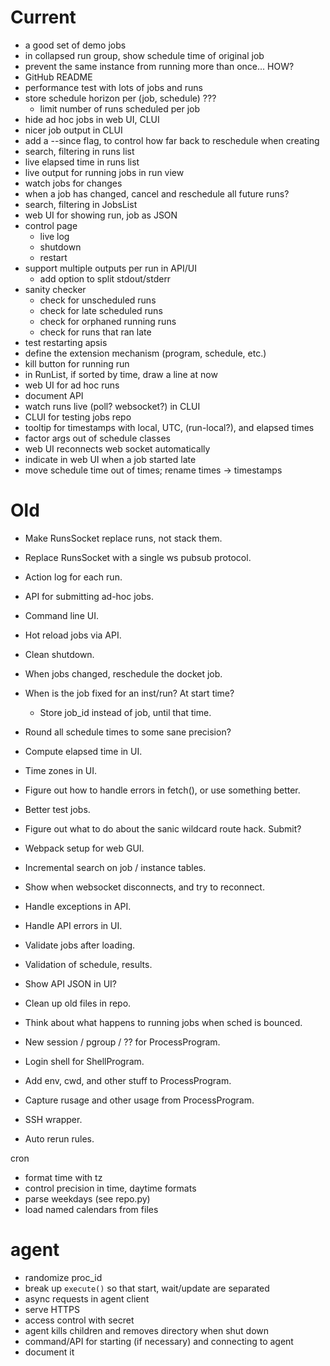 # Current

- a good set of demo jobs
- in collapsed run group, show schedule time of original job
- prevent the same instance from running more than once... HOW?
- GitHub README
- performance test with lots of jobs and runs
- store schedule horizon per (job, schedule) ???
  - limit number of runs scheduled per job
- hide ad hoc jobs in web UI, CLUI
- nicer job output in CLUI
- add a --since flag, to control how far back to reschedule when creating
- search, filtering in runs list
- live elapsed time in runs list
- live output for running jobs in run view
- watch jobs for changes
- when a job has changed, cancel and reschedule all future runs?
- search, filtering in JobsList
- web UI for showing run, job as JSON
- control page
  - live log
  - shutdown
  - restart
- support multiple outputs per run in API/UI
  - add option to split stdout/stderr
- sanity checker
  - check for unscheduled runs
  - check for late scheduled runs
  - check for orphaned running runs
  - check for runs that ran late
- test restarting apsis
- define the extension mechanism (program, schedule, etc.)
- kill button for running run
- in RunList, if sorted by time, draw a line at now
- web UI for ad hoc runs
- document API
- watch runs live (poll? websocket?) in CLUI
- CLUI for testing jobs repo
- tooltip for timestamps with local, UTC, (run-local?), and elapsed times
- factor args out of schedule classes
- web UI reconnects web socket automatically
- indicate in web UI when a job started late
- move schedule time out of times; rename times → timestamps


# Old

- Make RunsSocket replace runs, not stack them.
- Replace RunsSocket with a single ws pubsub protocol.

- Action log for each run.

- API for submitting ad-hoc jobs.
- Command line UI.
- Hot reload jobs via API.
- Clean shutdown.

- When jobs changed, reschedule the docket job.
- When is the job fixed for an inst/run?  At start time?
  - Store job_id instead of job, until that time.

- Round all schedule times to some sane precision?
- Compute elapsed time in UI.
- Time zones in UI.

- Figure out how to handle errors in fetch(), or use something better.
- Better test jobs.
- Figure out what to do about the sanic wildcard route hack.  Submit?
- Webpack setup for web GUI.
- Incremental search on job / instance tables.
- Show when websocket disconnects, and try to reconnect.
- Handle exceptions in API.
- Handle API errors in UI.
- Validate jobs after loading.
- Validation of schedule, results.
- Show API JSON in UI?

- Clean up old files in repo.

- Think about what happens to running jobs when sched is bounced.
- New session / pgroup / ?? for ProcessProgram.
- Login shell for ShellProgram.
- Add env, cwd, and other stuff to ProcessProgram.
- Capture rusage and other usage from ProcessProgram.
- SSH wrapper.

- Auto rerun rules.


cron
- format time with tz
- control precision in time, daytime formats
- parse weekdays (see repo.py)
- load named calendars from files


# agent

- randomize proc_id
- break up `execute()` so that start, wait/update are separated
- async requests in agent client
- serve HTTPS
- access control with secret
- agent kills children and removes directory when shut down
- command/API for starting (if necessary) and connecting to agent
- document it

